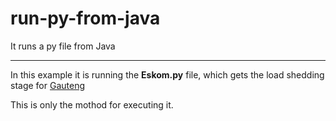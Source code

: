 # run-py-from-java
It runs a py file from Java
- - - - -
In this example it is running the **Eskom.py** file, which gets the load shedding stage for [Gauteng](https://github.com/DutchOrange-1/eskom-johannesburg-webscraper)

This is only the mothod for executing it. 
